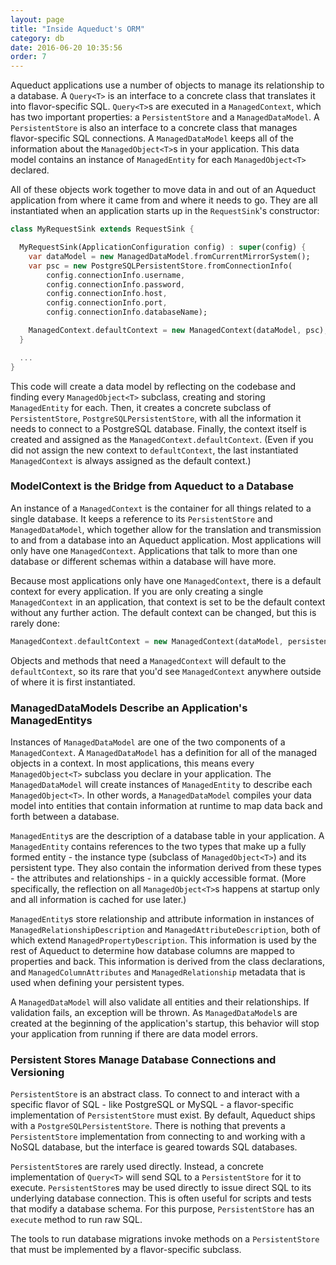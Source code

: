 ```yaml
---
layout: page
title: "Inside Aqueduct's ORM"
category: db
date: 2016-06-20 10:35:56
order: 7
---
```


Aqueduct applications use a number of objects to manage its relationship to a database. A `Query<T>` is an interface to a concrete class that translates it into flavor-specific SQL. `Query<T>`s are executed in a `ManagedContext`, which has two important properties: a `PersistentStore` and a `ManagedDataModel`. A `PersistentStore` is also an interface to a concrete class that manages flavor-specific SQL connections. A `ManagedDataModel` keeps all of the information about the `ManagedObject<T>`s in your application. This data model contains an instance of `ManagedEntity` for each `ManagedObject<T>` declared.

All of these objects work together to move data in and out of an Aqueduct application from where it came from and where it needs to go. They are all instantiated when an application starts up in the `RequestSink`'s constructor:

```dart
class MyRequestSink extends RequestSink {

  MyRequestSink(ApplicationConfiguration config) : super(config) {
    var dataModel = new ManagedDataModel.fromCurrentMirrorSystem();
    var psc = new PostgreSQLPersistentStore.fromConnectionInfo(
        config.connectionInfo.username,
        config.connectionInfo.password,
        config.connectionInfo.host,
        config.connectionInfo.port,
        config.connectionInfo.databaseName);

    ManagedContext.defaultContext = new ManagedContext(dataModel, psc);
  }

  ...
}
```

This code will create a data model by reflecting on the codebase and finding every `ManagedObject<T>` subclass, creating and storing `ManagedEntity` for each. Then, it creates a concrete subclass of `PersistentStore`, `PostgreSQLPersistentStore`, with all the information it needs to connect to a PostgreSQL database. Finally, the context itself is created and assigned as the `ManagedContext.defaultContext`. (Even if you did not assign the new context to `defaultContext`, the last instantiated `ManagedContext` is always assigned as the default context.)

### ModelContext is the Bridge from Aqueduct to a Database

An instance of a `ManagedContext` is the container for all things related to a single database. It keeps a reference to its `PersistentStore` and `ManagedDataModel`, which together allow for the translation and transmission to and from a database into an Aqueduct application.  Most applications will only have one `ManagedContext`. Applications that talk to more than one database or different schemas within a database will have more.

Because most applications only have one `ManagedContext`, there is a default context for every application. If you are only creating a single `ManagedContext` in an application, that context is set to be the default context without any further action. The default context can be changed, but this is rarely done:

```dart
ManagedContext.defaultContext = new ManagedContext(dataModel, persistentStore);
```

Objects and methods that need a `ManagedContext` will default to the `defaultContext`, so its rare that you'd see `ManagedContext` anywhere outside of where it is first instantiated.

### ManagedDataModels Describe an Application's ManagedEntitys

Instances of `ManagedDataModel` are one of the two components of a `ManagedContext`. A `ManagedDataModel` has a definition for all of the managed objects in a context. In most applications, this means every `ManagedObject<T>` subclass you declare in your application. The `ManagedDataModel` will create instances of `ManagedEntity` to describe each `ManagedObject<T>`. In other words, a `ManagedDataModel` compiles your data model into entities that contain information at runtime to map data back and forth between a database.

`ManagedEntity`s are the description of a database table in your application.  A `ManagedEntity` contains references to the two types that make up a fully formed entity - the instance type (subclass of `ManagedObject<T>`) and its persistent type. They also contain the information derived from these types - the attributes and relationships - in a quickly accessible format. (More specifically, the reflection on all `ManagedObject<T>`s happens at startup only and all information is cached for use later.)

`ManagedEntity`s store relationship and attribute information in instances of `ManagedRelationshipDescription` and `ManagedAttributeDescription`, both of which extend `ManagedPropertyDescription`. This information is used by the rest of Aqueduct to determine how database columns are mapped to properties and back. This information is derived from the class declarations, and `ManagedColumnAttributes` and `ManagedRelationship` metadata that is used when defining your persistent types.

A `ManagedDataModel` will also validate all entities and their relationships. If validation fails, an exception will be thrown. As `ManagedDataModel`s are created at the beginning of the application's startup, this behavior will stop your application from running if there are data model errors.

### Persistent Stores Manage Database Connections and Versioning

`PersistentStore` is an abstract class. To connect to and interact with a specific flavor of SQL - like PostgreSQL or MySQL - a flavor-specific implementation of `PersistentStore` must exist. By default, Aqueduct ships with a `PostgreSQLPersistentStore`. There is nothing that prevents a `PersistentStore` implementation from connecting to and working with a NoSQL database, but the interface is geared towards SQL databases.

`PersistentStore`s are rarely used directly. Instead, a concrete implementation of `Query<T>` will send SQL to a `PersistentStore` for it to execute. `PersistentStore`s may be used directly to issue direct SQL to its underlying database connection. This is often useful for scripts and tests that modify a database schema. For this purpose, `PersistentStore` has an `execute` method to run raw SQL.

The tools to run database migrations invoke methods on a `PersistentStore` that must be implemented by a flavor-specific subclass.
